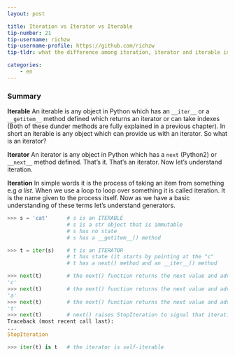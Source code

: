 ```yaml
---
layout: post

title: Iteration vs Iterator vs Iterable
tip-number: 21
tip-username: richzw
tip-username-profile: https://github.com/richzw
tip-tldr: what the difference among iteration, iterator and iterable in python

categories:
    - en
---
```


### Summary

**Iterable** An iterable is any object in Python which has an `__iter__` or a `__getitem__` method defined which returns an iterator or 
can take indexes (Both of these dunder methods are fully explained in a previous chapter). In short an iterable is any object 
which can provide us with an iterator. So what is an iterator?

**Iterator** An iterator is any object in Python which has a `next` (Python2) or `__next__` method defined. That’s it. That’s an iterator.
Now let’s understand iteration.

**Iteration** In simple words it is the process of taking an item from something e.g _a list_. When we use a loop to loop over something 
it is called iteration. It is the name given to the process itself. Now as we have a basic understanding of these terms let’s understand generators.

```python
>>> s = 'cat'      # s is an ITERABLE
                   # s is a str object that is immutable
                   # s has no state
                   # s has a __getitem__() method 

>>> t = iter(s)    # t is an ITERATOR
                   # t has state (it starts by pointing at the "c"
                   # t has a next() method and an __iter__() method

>>> next(t)        # the next() function returns the next value and advances the state
'c'
>>> next(t)        # the next() function returns the next value and advances
'a'
>>> next(t)        # the next() function returns the next value and advances
't'
>>> next(t)        # next() raises StopIteration to signal that iteration is complete
Traceback (most recent call last):
...
StopIteration

>>> iter(t) is t   # the iterator is self-iterable
```
